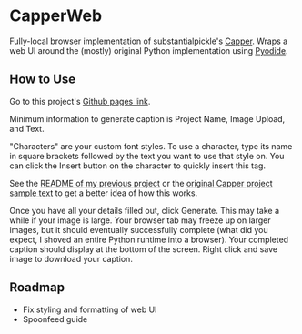 # CapperWeb
Fully-local browser implementation of substantialpickle's [Capper](https://github.com/substantialpickle/Capper). 
Wraps a web UI around the (mostly) original Python implementation using [Pyodide](https://github.com/pyodide/pyodide). 

## How to Use
Go to this project's [Github pages link](https://synchroslap.github.io/CapperWeb/).

Minimum information to generate caption is Project Name, Image Upload, and Text.

"Characters" are your custom font styles. To use a character, type its name in square brackets followed by the text 
you want to use that style on. You can click the Insert button on the character to quickly insert this tag. 

See the [README of my previous project](https://github.com/synchroslap/CapperGUI?tab=readme-ov-file#characters) or the 
[original Capper project sample text](https://github.com/substantialpickle/Capper/blob/main/samples/getting-started/text.txt) 
to get a better idea of how this works.

Once you have all your details filled out, click Generate. This may take a while if your image is large. Your browser 
tab may freeze up on larger images, but it should eventually successfully complete (what did you expect, I shoved an 
entire Python runtime into a browser). Your completed caption should display at the bottom of the screen. Right click
and save image to download your caption.

## Roadmap
- Fix styling and formatting of web UI
- Spoonfeed guide 



